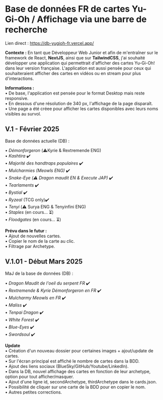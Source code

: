 # Base de données FR de cartes Yu-Gi-Oh / Affichage via une barre de recherche

Lien direct : https://db-yugioh-fr.vercel.app/

**Contexte :** En tant que Développeur Web Junior et afin de m'entraîner sur le framework de React, **NextJS**, ainsi que sur **TailwindCSS**, j'ai souhaité développer une application qui permettrait d'afficher des cartes Yu-Gi-Oh! dans leur version française. L'application est aussi pensée pour ceux qui souhaiteraient afficher des cartes en vidéos ou en stream pour plus d'interactions.

**Informations :**\
• De base, l'application est pensée pour le format Desktop mais reste responsive.\
• En dessous d'une résolution de 340 px, l'affichage de la page disparaît.\
• Une page a été créee pour afficher les cartes disponibles avec leurs noms visibles au survol.

## V.1 - Février 2025

Base de données actuelle (DB) :

• _Démonforgeron_ (⚠️Kyrie & Rextremende ENG)\
• _Kashtira_ ✔️\
• _Majorité des handtraps populaires_ ✔️\
• _Mulcharmies (Meowls ENG)_ ✔️\
• _Snake-Eye (⚠️ Dragon maudit EN & Execute JAP)_ ✔️\
• _Tearlaments_ ✔️\
• _Bystial_ ✔️\
• _Ryzeal_ (TCG only)✔️\
• _Tenyi_ (⚠️ Surya ENG & Tenyinfini ENG)\
• _Staples_ (en cours... ⏳)\
• _Floodgates_ (en cours... ⏳)

**Prévu dans le futur :**\
• Ajout de nouvelles cartes.\
• Copier le nom de la carte au clic.\
• Filtrage par Archetype.

## V.1.01 - Début Mars 2025

MaJ de la base de données (DB) :

• _Dragon Maudit de l'oeil du serpent FR_ ✔️\
• _Rextremende & Kyrie Démonforgeron en FR_ ✔️\
• _Mulcharmy Meowls en FR_ ✔️\
• _Maliss_ ✔️\
• _Tenpai Dragon_ ✔️\
• _White Forest_ ✔️\
• _Blue-Eyes_ ✔️ \
• _Swordsoul_ ✔️

**Update**\
• Création d'un nouveau dossier pour certaines images + ajout/update de cartes.\
• Sur l'écran principal est affiché le nombre de cartes dans la BDD.\
• Ajout des liens sociaux (BlueSky/GitHub/Youtube/LinkedIn).\
• Dans la DB, nouvel affichage des cartes en fonction de leur archetype, option pour tout afficher/masquer.\
• Ajout d'une ligne id, secondArchetype, thirdArchetype dans le cards.json.\
• Possibilité de cliquer sur une carte de la BDD pour en copier le nom.\
• Autres petites corrections.
